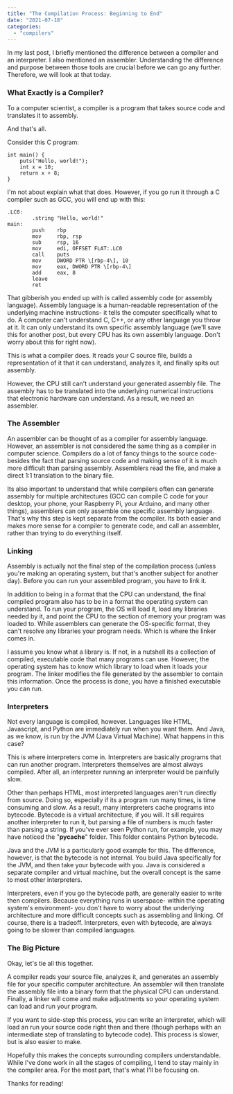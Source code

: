 ```yaml
---
title: "The Compilation Process: Beginning to End"
date: "2021-07-18"
categories: 
  - "compilers"
---
```


In my last post, I briefly mentioned the difference between a compiler and an interpreter. I also mentioned an assembler. Understanding the difference and purpose between those tools are crucial before we can go any further. Therefore, we will look at that today.

### What Exactly is a Compiler?

To a computer scientist, a compiler is a program that takes source code and translates it to assembly.

And that's all.

Consider this C program:

```
int main() {
    puts("Hello, world!");
    int x = 10;
    return x + 8;
}
```

I'm not about explain what that does. However, if you go run it through a C compiler such as GCC, you will end up with this:

```
.LC0:
        .string "Hello, world!"
main:
        push    rbp
        mov     rbp, rsp
        sub     rsp, 16
        mov     edi, OFFSET FLAT:.LC0
        call    puts
        mov     DWORD PTR \[rbp-4\], 10
        mov     eax, DWORD PTR \[rbp-4\]
        add     eax, 8
        leave
        ret
```

That gibberish you ended up with is called assembly code (or assembly language). Assembly language is a human-readable representation of the underlying machine instructions- it tells the computer specifically what to do. A computer can't understand C, C++, or any other language you throw at it. It can only understand its own specific assembly language (we'll save this for another post, but every CPU has its own assembly language. Don't worry about this for right now).

This is what a compiler does. It reads your C source file, builds a representation of it that it can understand, analyzes it, and finally spits out assembly.

However, the CPU still can't understand your generated assembly file. The assembly has to be translated into the underlying numerical instructions that electronic hardware can understand. As a result, we need an assembler.

### The Assembler

An assembler can be thought of as a compiler for assembly language. However, an assembler is not considered the same thing as a compiler in computer science. Compilers do a lot of fancy things to the source code- besides the fact that parsing source code and making sense of it is much more difficult than parsing assembly. Assemblers read the file, and make a direct 1:1 translation to the binary file.

Its also important to understand that while compilers often can generate assembly for multiple architectures (GCC can compile C code for your desktop, your phone, your Raspberry Pi, your Arduino, and many other things), assemblers can only assemble one specific assembly language. That's why this step is kept separate from the compiler. Its both easier and makes more sense for a compiler to generate code, and call an assembler, rather than trying to do everything itself.

### Linking

Assembly is actually not the final step of the compilation process (unless you're making an operating system, but that's another subject for another day). Before you can run your assembled program, you have to link it.

In addition to being in a format that the CPU can understand, the final compiled program also has to be in a format the operating system can understand. To run your program, the OS will load it, load any libraries needed by it, and point the CPU to the section of memory your program was loaded to. While assemblers can generate the OS-specific format, they can't resolve any libraries your program needs. Which is where the linker comes in.

I assume you know what a library is. If not, in a nutshell its a collection of compiled, executable code that many programs can use. However, the operating system has to know which library to load when it loads your program. The linker modifies the file generated by the assembler to contain this information. Once the process is done, you have a finished executable you can run.

### Interpreters

Not every language is compiled, however. Languages like HTML, Javascript, and Python are immediately run when you want them. And Java, as we know, is run by the JVM (Java Virtual Machine). What happens in this case?

This is where interpreters come in. Interpreters are basically programs that can run another program. Interpreters themselves are almost always compiled. After all, an interpreter running an interpreter would be painfully slow.

Other than perhaps HTML, most interpreted languages aren't run directly from source. Doing so, especially if its a program run many times, is time consuming and slow. As a result, many interpreters cache programs into bytecode. Bytecode is a virtual architecture, if you will. It sill requires another interpreter to run it, but parsing a file of numbers is much faster than parsing a string. If you've ever seen Python run, for example, you may have noticed the "__pycache__" folder. This folder contains Python bytecode.

Java and the JVM is a particularly good example for this. The difference, however, is that the bytecode is not internal. You build Java specifically for the JVM, and then take your bytecode with you. Java is considered a separate compiler and virtual machine, but the overall concept is the same to most other interpreters.

Interpreters, even if you go the bytecode path, are generally easier to write then compilers. Because everything runs in userspace- within the operating system's environment- you don't have to worry about the underlying architecture and more difficult concepts such as assembling and linking. Of course, there is a tradeoff. Interpreters, even with bytecode, are always going to be slower than compiled languages.

### The Big Picture

Okay, let's tie all this together.

A compiler reads your source file, analyzes it, and generates an assembly file for your specific computer architecture. An assembler will then translate the assembly file into a binary form that the physical CPU can understand. Finally, a linker will come and make adjustments so your operating system can load and run your program.

If you want to side-step this process, you can write an interpreter, which will load an run your source code right then and there (though perhaps with an intermediate step of translating to bytecode code). This process is slower, but is also easier to make.

Hopefully this makes the concepts surrounding compilers understandable. While I've done work in all the stages of compiling, I tend to stay mainly in the compiler area. For the most part, that's what I'll be focusing on.

Thanks for reading!
